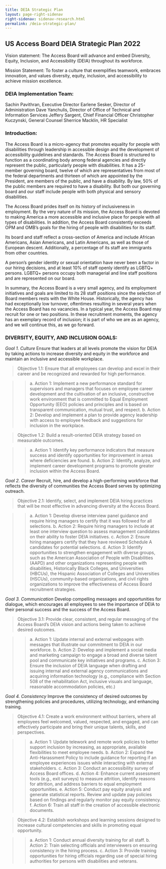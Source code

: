 ```yaml
---
title: DEIA Strategic Plan
layout: page-right-sidenav
right-sidenav: sidenav-research.html
permalink: /deia-strategic-plan/
---
```


## US Access Board DEIA Strategic Plan 2022

Vision statement: The Access Board will advance and embed Diversity, Equity, Inclusion, and Accessibility (DEIA) throughout its workforce.

Mission Statement: To foster a culture that exemplifies teamwork, embraces innovation, and values diversity, equity, inclusion, and accessibility  to achieve mission excellence.

### DEIA Implementation Team:
Sachin Pavithran, Executive Director 
Earlene Sesker,  Director of Administration 
Dave Yanchulis, Director of Office of Technical and Information Services 
Jeffery Sargent, Chief Financial Officer 
Christopher Kuczynski, General Counsel 
Sherrice Macklin, HR Specialist

### Introduction: 
The Access Board is a micro-agency that promotes equality for people with disabilities through leadership in accessible design and the development of accessibility guidelines and standards. The Access Board is structured to function as a coordinating body among federal agencies and directly represent the public, particularly people with disabilities. It has a 25-member governing board, twelve of which are representatives from most of the federal departments and thirteen of which are appointed by the President, are members of the public, and have a disability. By law, 50% of the public members are required to have a disability. But both our governing board and our staff include people with both physical and sensory disabilities.

The Access Board prides itself on its history of inclusiveness in employment. By the very nature of its mission, the Access Board is devoted to making America a more accessible and inclusive place for people with all types of disabilities. In addition, the Access Board consistently exceeds OPM and OMB’s goals for the hiring of people with disabilities for its staff. 

Its board and staff reflect a cross-section of America and include African Americans, Asian Americans, and Latin Americans, as well as those of European descent. Additionally, a  percentage of its staff are immigrants from other countries.

A person’s gender identity or sexual orientation have never been a factor in our hiring decisions, and at least 10% of staff openly identify as LGBTQ+ persons. LGBTQ+ persons occupy both managerial and line staff positions and are  represented on our board.

In summary, the Access Board is a very small agency, and its employment initiatives and goals are limited to its 28 staff positions since the selection of Board members rests with the White House. Historically, the agency has had exceptionally low turnover, oftentimes resulting in several years when the Access Board has no vacancies. In a typical year, the Access Board may recruit for one or two positions. In these recruitment moments, the agency has an exemplary record of inclusion; it is part of who we are as an agency, and we will continue this, as we go forward.

### DIVERSITY, EQUITY, AND INCLUSION GOALS:

*Goal 1. Culture*
Ensure that leaders at all levels promote the vision for DEIA by taking actions to
increase diversity and equity in the workforce and maintain an inclusive and accessible workplace.

> Objective 1.1: Ensure that all employees can develop and excel in their career and be recognized and rewarded for high performance. 

>> a.	Action 1: Implement a new performance standard for supervisors and managers that focuses on employee career development and the cultivation of an inclusive, constructive work environment that is committed to Equal Employment Opportunity (EEO) policies and principles and is based on transparent communication, mutual trust, and respect.
>> b.	Action 2: Develop and implement a plan to provide agency leadership with access to employee feedback and suggestions for inclusion in the workplace.
	
> Objective 1.2:  Build a result-oriented DEIA strategy based on measurable outcomes.

>> a.	Action 1: Identify key performance indicators that measure success and identify opportunities for improvement in areas where deficiencies are found. 
>> b.	Action 2: Identify, analyze, and implement  career development programs to promote greater inclusion within the Access Board.

*Goal 2. Career*
Recruit, hire, and develop a high-performing workforce that reflects the diversity of communities the Access Board  serves by optimizing outreach.

> Objective 2.1: Identify, select, and implement DEIA hiring practices that will be most effective in advancing diversity at the Access Board.

>> a.	Action 1: Develop diverse interview panel guidance and require hiring managers to certify that it was followed for all selections.
>> b.	Action 2: Require hiring managers to include at least one interview question to assess management candidates on their ability to foster DEIA initiatives.
>> c.	Action 2: Ensure hiring managers certify that they have reviewed Schedule A candidates for potential selections.
>> d.	Action 3: Identify opportunities to strengthen engagement with diverse groups, such as the American Association of People with Disabilities (AAPD) and other organizations representing people with disabilities, Historically Black Colleges, and Universities (HBCUs), the Hispanic Association of Colleges and Universities (HSCUs), community-based organizations, and civil rights organizations to improve the effectiveness of Access Board recruitment strategies.

*Goal 3. Communication*
Develop compelling messages and opportunities for dialogue, which encourages all employees to see the importance of DEIA to their personal success and the success of the Access Board.

> Objective 3.1: Provide clear, consistent, and regular messaging of the Access Board’s DEIA vision and actions being taken to achieve desired outcomes.

>> a.	Action 1: Update internal and external webpages with messages that illustrate our commitment to DEIA in our workforce.
>> b.	Action 2: Develop and implement a social media and marketing campaign to engage a broad and diverse talent pool and communicate key initiatives and programs.
>> c.	Action 3: Ensure the inclusion of DEIA language when drafting and issuing internal and external agency communications and acquiring information technology (e.g., compliance with Section 508 of the rehabilitation Act, inclusive visuals and language, reasonable accommodation policies, etc.)

*Goal 4. Consistency*
Improve the consistency of desired outcomes by strengthening policies and
procedures, utilizing technology, and enhancing training.

> Objective 4.1: Create a work environment without barriers, where all employees feel welcomed, valued, respected, and engaged, and can effectively participate and bring their unique talents, skills, and perspectives.

>> a.	Action 1: Update telework and remote work policies to better support inclusion by increasing, as appropriate, available flexibilities to meet employee needs.
>> b.	Action 2: Expand the Anti-Harassment Policy to include guidance for reporting if an employee experiences issues while interacting with external stakeholders.
>> c.	Action 3: Conduct an accessibility survey of Access Board offices.
>> d.	Action 4: Enhance current assessment tools (e.g., exit surveys) to measure attrition, identify reasons for attrition, and address barriers to equal employment opportunities.
>> e.	Action 5: Conduct pay equity analysis and generate statistical reports. Review and update pay policies based on findings and regularly monitor pay equity consistency.
>> f.	Action 6: Train all staff in the creation of accessible electronic documents.

> Objective 4.2: Establish workshops and learning sessions designed to increase cultural competencies and skills in promoting equal opportunity. 

>> a.	Action 1: Conduct annual diversity training for all staff.
>> b.	Action 2: Train selecting officials and interviewers on ensuring consistency in the hiring process.
>> c.	Action 3: Provide training opportunities for hiring officials regarding use of special hiring authorities for persons with disabilities and veterans.
